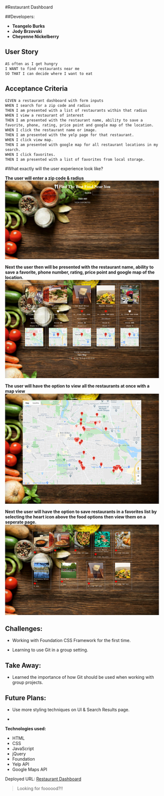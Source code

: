 #Restaurant Dashboard 

##Developers: 
* **Teangelo Burks**
* **Jody Brzovski**
* **Cheyenne Nickelberry**


## User Story

```
AS often as I get hungry
I WANT to find restaurants near me 
SO THAT I can decide where I want to eat
```

## Acceptance Criteria

```
GIVEN a restaurant dashboard with form inputs
WHEN I search for a zip code and radius
THEN I am presented with a list of restaurants within that radius
WHEN I view a restaurant of interest
THEN I am presented with the restaurant name, ability to save a favorite, phone, rating, price point and google map of the location.
WHEN I click the restaurant name or image.
THEN I am presented with the yelp page for that restaurant.
WHEN I click view map.
THEN I am presented with google map for all restaurant locations in my search.
WHEN I click favorites.
THEN I am presented with a list of favorites from local storage.
```

#What exactly will the user experience look like?

**The user will enter a zip code & radius**
![Home Page](./assets/images/search.gif)

**Next the user then will be presented with the restaurant name, ability to save a favorite, phone number, rating, price point and google map of the location.**
![Results Page](./assets/images/results.gif)

**The user will have the option to view all the restaurants at once with a map view**
![Map Page](./assets/images/map.gif)

**Next the user will have the option to save restaurants in a favorites list by selecting the heart icon above the food options then view them on a seperate page.**
![Favorites Page](./assets/images/favorites.gif)


## Challenges:

* Working with Foundation CSS Framework for the first time.

* Learning to use Git in a group setting. 

## Take Away:

* Learned the importance of how Git should be used when working with group projects.

## Future Plans:

* Use more styling techniques on UI & Search Results page.

* 

**Technologies used:**
* HTML
* CSS
* JavaScript
* jQuery
* Foundation
* Yelp API
* Google Maps API



Deployed URL: [Restaurant Dashboard]()

>Looking for foooood?!!
